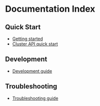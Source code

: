 # Documentation Index

## Quick Start

- [Getting started](https://linode.github.io/cluster-api-provider-linode/topics/getting-started.html)
- [Cluster API quick start](https://cluster-api.sigs.k8s.io/user/quick-start.html)

## Development

- [Development guide](https://linode.github.io/cluster-api-provider-linode/developers/development.html)

## Troubleshooting

- [Troubleshooting guide](https://linode.github.io/cluster-api-provider-linode/topics/troubleshooting.html)

